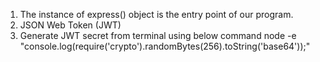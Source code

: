 1. The instance of express() object is the entry point of our program.
2. JSON Web Token (JWT)
3. Generate JWT secret from terminal using below command
node -e "console.log(require('crypto').randomBytes(256).toString('base64'));"